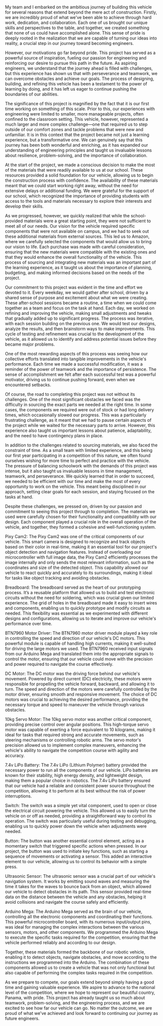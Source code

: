 My team and I embarked on the ambitious journey of building this vehicle for several reasons that extend beyond the mere act of construction. Firstly, we are incredibly proud of what we've been able to achieve through hard work, dedication, and collaboration. Each one of us brought our unique skills and perspectives to the table, and together, we created something that none of us could have accomplished alone. This sense of pride is deeply rooted in the realization that we are capable of turning our ideas into reality, a crucial step in our journey toward becoming engineers.

However, our motivations go far beyond pride. This project has served as a powerful source of inspiration, fueling our passion for engineering and reinforcing our desire to pursue this path in the future. As aspiring engineers, we understand that the journey ahead is filled with challenges, but this experience has shown us that with perseverance and teamwork, we can overcome obstacles and achieve our goals. The process of designing, building, and refining this vehicle has been a testament to the power of learning by doing, and it has left us eager to continue pushing the boundaries of our abilities.

The significance of this project is magnified by the fact that it is our first time working on something of this scale. Prior to this, our experiences with engineering were limited to smaller, more manageable projects, often confined to the classroom setting. This vehicle, however, represented a much larger and more complex challenge—one that required us to step outside of our comfort zones and tackle problems that were new and unfamiliar. It is in this context that the project became not just a learning experience, but a transformative one. We can genuinely say that this journey has been both wonderful and enriching, as it has expanded our understanding of engineering principles and taught us invaluable lessons about resilience, problem-solving, and the importance of collaboration.

At the start of the project, we made a conscious decision to make the most of the materials that were readily available to us at our school. These resources provided a solid foundation for our vehicle, allowing us to begin the construction process with confidence. The availability of these materials meant that we could start working right away, without the need for extensive delays or additional funding. We were grateful for the support of our school, which recognized the importance of providing students with access to the tools and materials necessary to explore their interests and develop their skills.

As we progressed, however, we quickly realized that while the school-provided materials were a great starting point, they were not sufficient to meet all of our needs. Our vision for the vehicle required specific components that were not available on campus, and we had to seek out these additional materials from external sources. This led us to Amazon, where we carefully selected the components that would allow us to bring our vision to life. Each purchase was made with careful consideration, ensuring that the new materials were compatible with the existing ones and that they would enhance the overall functionality of the vehicle. This process of sourcing and integrating new materials was an important part of the learning experience, as it taught us about the importance of planning, budgeting, and making informed decisions based on the needs of the project.

Our commitment to this project was evident in the time and effort we devoted to it. Every weekday, we would gather after school, driven by a shared sense of purpose and excitement about what we were creating. These after-school sessions became a routine, a time when we could come together as a team and focus on the task at hand. Each day, we worked on refining and improving the vehicle, making small adjustments and tweaks that gradually added up to significant progress. The process was iterative, with each session building on the previous one. We would test our designs, analyze the results, and then brainstorm ways to make improvements. This cycle of testing and refinement was crucial to the development of the vehicle, as it allowed us to identify and address potential issues before they became major problems.

One of the most rewarding aspects of this process was seeing how our collective efforts translated into tangible improvements in the vehicle's performance. Each time we made a successful modification, it was a reminder of the power of teamwork and the importance of persistence. The sense of accomplishment we felt after each successful test was a powerful motivator, driving us to continue pushing forward, even when we encountered setbacks.

Of course, the road to completing this project was not without its challenges. One of the most significant obstacles we faced was the difficulty in sourcing the exact parts we needed at the right time. In some cases, the components we required were out of stock or had long delivery times, which occasionally slowed our progress. This was a particularly frustrating challenge, as it meant that we had to pause certain aspects of the project while we waited for the necessary parts to arrive. However, this experience also taught us important lessons about patience, adaptability, and the need to have contingency plans in place.

In addition to the challenges related to sourcing materials, we also faced the constraint of time. As a small team with limited experience, and this being our first year participating in a competition of this nature, we often found ourselves wishing for more time to perfect and practice with the vehicle. The pressure of balancing schoolwork with the demands of this project was intense, but it also taught us invaluable lessons in time management, teamwork, and perseverance. We quickly learned that in order to succeed, we needed to be efficient with our time and make the most of every opportunity to work on the vehicle. This meant being disciplined in our approach, setting clear goals for each session, and staying focused on the tasks at hand.

Despite these challenges, we pressed on, driven by our passion and commitment to seeing this project through to completion. The materials we used were carefully chosen for their functionality and compatibility with our design. Each component played a crucial role in the overall operation of the vehicle, and together, they formed a cohesive and well-functioning system.

Pixy Cam2: The Pixy Cam2 was one of the critical components of our vehicle. This smart camera is designed to recognize and track objects based on their color in real-time, making it an essential tool for our project's object detection and navigation features. Instead of overloading our microcontroller with full image data, the Pixy Cam2 efficiently processes the image internally and only sends the most relevant information, such as the coordinates and size of the detected object. This capability allowed our vehicle to react quickly and accurately to its surroundings, making it ideal for tasks like object tracking and avoiding obstacles.

Breadboard: The breadboard served as the heart of our prototyping process. It’s a reusable platform that allowed us to build and test electronic circuits without the need for soldering, which was crucial given our limited experience. The grid of holes in the breadboard made it easy to insert wires and components, enabling us to quickly prototype and modify circuits as needed. This flexibility was essential as we experimented with different designs and configurations, allowing us to iterate and improve our vehicle's performance over time.

BTN7960 Motor Driver: The BTN7960 motor driver module played a key role in controlling the speed and direction of our vehicle's DC motors. This powerful module is capable of handling high currents, making it well-suited for driving the large motors we used. The BTN7960 received input signals from our Arduino Mega and translated them into the appropriate signals to control the motor, ensuring that our vehicle could move with the precision and power required to navigate the course effectively.

DC Motor: The DC motor was the driving force behind our vehicle's movement. Powered by direct current (DC) electricity, these motors were responsible for propelling the vehicle forward, backward, and allowing it to turn. The speed and direction of the motors were carefully controlled by the motor driver, ensuring smooth and responsive movement. The choice of DC motors was crucial to achieving the desired performance, providing the necessary torque and speed to maneuver the vehicle through various obstacles.

10kg Servo Motor: The 10kg servo motor was another critical component, providing precise control over angular positions. This high-torque servo motor was capable of exerting a force equivalent to 10 kilograms, making it ideal for tasks that required strong and accurate movements, such as steering mechanisms or controlling robotic arms. The servo motor's precision allowed us to implement complex maneuvers, enhancing the vehicle's ability to navigate the competition course with agility and accuracy.

7.4v LiPo Battery: The 7.4v LiPo (Lithium Polymer) battery provided the necessary power to run all the components of our vehicle. LiPo batteries are known for their stability, high energy density, and lightweight design, making them a popular choice in robotics. The 7.4v LiPo battery ensured that our vehicle had a reliable and consistent power source throughout the competition, allowing it to perform at its best without the risk of power interruptions.

Switch: The switch was a simple yet vital component, used to open or close the electrical circuit powering the vehicle. This allowed us to easily turn the vehicle on or off as needed, providing a straightforward way to control its operation. The switch was particularly useful during testing and debugging, enabling us to quickly power down the vehicle when adjustments were needed.

Button: The button was another essential control element, acting as a momentary switch that triggered specific actions when pressed. In our project, the button was used to initiate key functions, such as starting a sequence of movements or activating a sensor. This added an interactive element to our vehicle, allowing us to control its behavior with a simple press.

Ultrasonic Sensor: The ultrasonic sensor was a crucial part of our vehicle's navigation system. It works by emitting sound waves and measuring the time it takes for the waves to bounce back from an object, which allowed our vehicle to detect obstacles in its path. This sensor provided real-time data on the distance between the vehicle and any obstacles, helping it avoid collisions and navigate the course safely and efficiently.

Arduino Mega: The Arduino Mega served as the brain of our vehicle, controlling all the electronic components and coordinating their functions. This powerful microcontroller board, with its numerous input/output pins, was ideal for managing the complex interactions between the various sensors, motors, and other components. We programmed the Arduino Mega to execute the specific tasks required for the competition, ensuring that the vehicle performed reliably and according to our design.

Together, these materials formed the backbone of our robotic vehicle, enabling it to detect objects, navigate obstacles, and move according to the instructions we programmed into the Arduino. The combination of these components allowed us to create a vehicle that was not only functional but also capable of performing the complex tasks required in the competition.

As we prepare to compete, our goals extend beyond simply having a good time and gaining valuable experience. We aspire to advance to the national level of the competition, where we hope to represent our beautiful country, Panama, with pride. This project has already taught us so much about teamwork, problem-solving, and the engineering process, and we are excited to see how far our vehicle can go. No matter the outcome, we are proud of what we've achieved and look forward to continuing our journey as future engineers.
